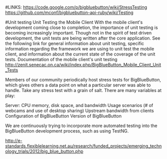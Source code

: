 #LINKS:
https://code.google.com/p/bigbluebutton/wiki/StressTesting    
https://github.com/mconf/bigbluebutton-api-ruby/wiki/Testing

#Unit testing
Unit Testing the Mobile Client
With the mobile client's development coming close to completion, the importance of unit testing is becoming increasingly important. Though not in the spirit of test driven development, the unit tests are being written after the core application. See the following link for general information about unit testing, specific information regarding the framework we are using to unit test the mobile client, and information about the current state of the coverage of the unit tests.
Documentation of the mobile client's unit testing    
http://zenit.senecac.on.ca/wiki/index.php/BigBlueButton_Mobile_Client_Unit_Tests


Members of our community periodically host stress tests for BigBlueButton, which gives others a data point on what a particular server was able to handle. Take any stress test with a grain of salt. There are many variables at play:

Server: CPU memory, disk space, and bandwidth
Usage scenarios (# of webcams and use of desktop sharing)
Upstream bandwidth from clients
Configuration of BigBlueButton
Version of BigBlueButton


We are continuously trying to incorporate more automated testing into the BigBlueButton development process, such as using TestNG.


http://e-standards.flexiblelearning.net.au/research/funded_projects/emerging_technology_trials/2012/big_blue_button.php
